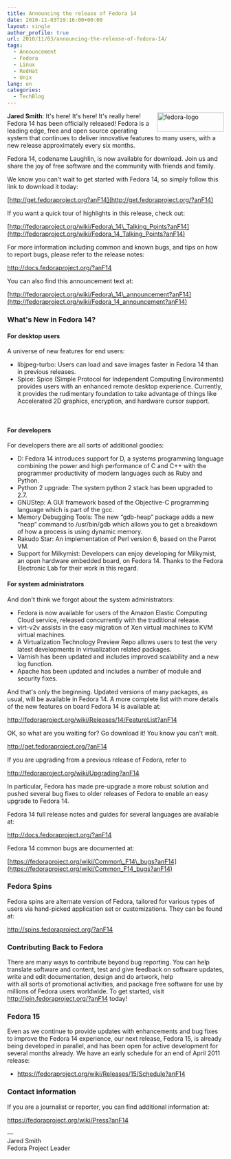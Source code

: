 ```yaml
---
title: Announcing the release of Fedora 14
date: 2010-11-03T19:16:00+00:00
layout: single
author_profile: true
url: 2010/11/03/announcing-the-release-of-fedora-14/
tags:
  - Announcement
  - Fedora
  - Linux
  - RedHat
  - Unix
lang: en
categories: 
  - TechBlog
---
```

[<img title="fedora-logo" border="0" alt="fedora-logo" align="right" src="http://lh5.ggpht.com/_vaUVXcmC3OI/TNGuvXJabjI/AAAAAAAADAM/XkJnGk-5ibo/fedora-logo_thumb%5B1%5D.png?imgmax=800" width="155" height="45" />](http://lh4.ggpht.com/_vaUVXcmC3OI/TNGut4hHRyI/AAAAAAAADAI/2Bk3eWzTWDw/s1600-h/fedora-logo%5B3%5D.png)**Jared Smith**: It's here! It's here! It's really here! Fedora 14 has been officially released! Fedora is a leading edge, free and open source operating system that continues to deliver innovative features to many users, with a new release approximately every six months. 

Fedora 14, codename Laughlin, is now available for download. Join us and share the joy of free software and the community with friends and family. 

We know you can't wait to get started with Fedora 14, so simply follow this link to download it today: 

[http://get.fedoraproject.org?anF14](http://get.fedoraproject.org/?anF14) 

If you want a quick tour of highlights in this release, check out: 

[http://fedoraproject.org/wiki/Fedora\_14\_Talking_Points?anF14](http://fedoraproject.org/wiki/Fedora_14_Talking_Points?anF14) 

For more information including common and known bugs, and tips on how to report bugs, please refer to the release notes: 

<http://docs.fedoraproject.org/?anF14> 

You can also find this announcement text at: 

[http://fedoraproject.org/wiki/Fedora\_14\_announcement?anF14](http://fedoraproject.org/wiki/Fedora_14_announcement?anF14) 



### What's New in Fedora 14?

#### For desktop users

A universe of new features for end users: 

  * libjpeg-turbo: Users can load and save images faster in Fedora 14 than in previous releases. 
  * Spice: Spice (Simple Protocol for Independent Computing Environments) provides users with an enhanced remote desktop experience. Currently, it provides the rudimentary foundation to take advantage of things like Accelerated 2D graphics, encryption, and hardware cursor support. 

 

#### For developers

For developers there are all sorts of additional goodies: 

  * D: Fedora 14 introduces support for D, a systems programming language combining the power and high performance of C and C++ with the programmer productivity of modern languages such as Ruby and Python. 
  * Python 2 upgrade: The system python 2 stack has been upgraded to 2.7. 
  * GNUStep: A GUI framework based of the Objective-C programming language which is part of the gcc. 
  * Memory Debugging Tools: The new “gdb-heap” package adds a new “heap” command to /usr/bin/gdb which allows you to get a breakdown of how a process is using dynamic memory. 
  * Rakudo Star: An implementation of Perl version 6, based on the Parrot VM. 
  * Support for Milkymist: Developers can enjoy developing for Milkymist, an open hardware embedded board, on Fedora 14. Thanks to the Fedora Electronic Lab for their work in this regard. 

#### For system administrators

And don't think we forgot about the system administrators: 

  * Fedora is now available for users of the Amazon Elastic Computing Cloud service, released concurrently with the traditional release. 
  * virt-v2v assists in the easy migration of Xen virtual machines to KVM virtual machines. 
  * A Virtualization Technology Preview Repo allows users to test the very latest developments in virtualization related packages. 
  * Varnish has been updated and includes improved scalability and a new log function. 
  * Apache has been updated and includes a number of module and security fixes. 

And that's only the beginning. Updated versions of many packages, as usual, will be available in Fedora 14. A more complete list with more details of the new features on board Fedora 14 is available at: 

<http://fedoraproject.org/wiki/Releases/14/FeatureList?anF14> 

OK, so what are you waiting for? Go download it! You know you can't wait. 

<http://get.fedoraproject.org/?anF14> 

If you are upgrading from a previous release of Fedora, refer to 

<http://fedoraproject.org/wiki/Upgrading?anF14> 

In particular, Fedora has made pre-upgrade a more robust solution and pushed several bug fixes to older releases of Fedora to enable an easy upgrade to Fedora 14. 

Fedora 14 full release notes and guides for several languages are available at: 

<http://docs.fedoraproject.org/?anF14> 

Fedora 14 common bugs are documented at: 

[https://fedoraproject.org/wiki/Common\_F14\_bugs?anF14](https://fedoraproject.org/wiki/Common_F14_bugs?anF14) 

### Fedora Spins

Fedora spins are alternate version of Fedora, tailored for various types of users via hand-picked application set or customizations. They can be found at: 

<http://spins.fedoraproject.org/?anF14> 

### Contributing Back to Fedora

There are many ways to contribute beyond bug reporting. You can help translate software and content, test and give feedback on software updates, write and edit documentation, design and do artwork, help  
with all sorts of promotional activities, and package free software for use by millions of Fedora users worldwide. To get started, visit <http://join.fedoraproject.org/?anF14> today!

### Fedora 15

Even as we continue to provide updates with enhancements and bug fixes to improve the Fedora 14 experience, our next release, Fedora 15, is already being developed in parallel, and has been open for active development for several months already. We have an early schedule for an end of April 2011 release: 

* <https://fedoraproject.org/wiki/Releases/15/Schedule?anF14>

### Contact information

If you are a journalist or reporter, you can find additional information at: 

<https://fedoraproject.org/wiki/Press?anF14> 

—  
Jared Smith  
Fedora Project Leader